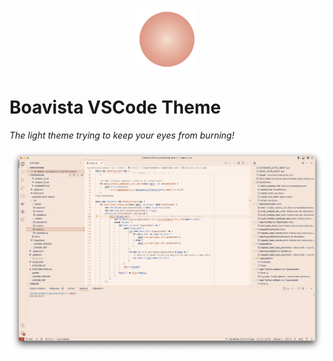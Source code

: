 <p align="center">
  <img src="static/logo/logo.png" width=100/>
</p>

# Boavista VSCode Theme

_The light theme trying to keep your eyes from burning!_

![Rust Screenshot](static/rust_screenshot.png)
